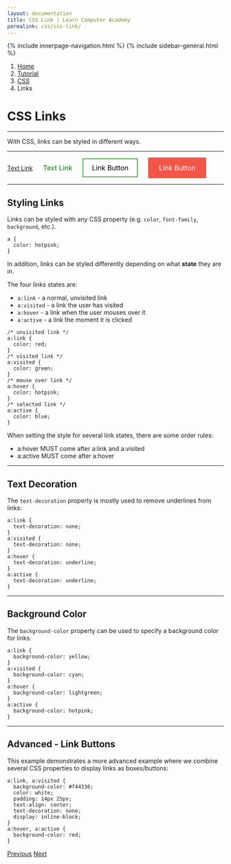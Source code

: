 ```yaml
---
layout: documentation
title: CSS Link | Learn Computer Academy
permalink: css/css-link/
---
```

<div class="loader">
{% include innerpage-navigation.html %}
{% include sidebar-general.html %}
            <div class="page-content">
                <div class="content-wrapper">
                    <div class="row">
                        <div class="col-md-9 content">
                            <nav aria-label="breadcrumb">
                                <ol class="breadcrumb">
                                    <li class="breadcrumb-item"><a href="#">Home</a></li>
                                    <li class="breadcrumb-item"><a href="#">Tutorial</a></li>
                                    <li class="breadcrumb-item"><a href="#">CSS</a></li>
                                    <li class="breadcrumb-item active">Links</li>
                                </ol>
                            </nav>
                            <!-- Your content goes started here -->
                            <div class="doc-content">
                                <h1>CSS Links</h1>
                                <hr>
                                <p>With CSS, links can be styled in different ways.</p>
                                <hr>
                                <a href="javascript:void(0)" >Text Link</a>
                                <a href="javascript:void(0)" style="color: green; text-decoration: none; margin-left: 20px; font-size: 16px;">Text Link</a>
                                <a href="javascript:void(0)" style="background-color: white; color: black; border: 2px solid #4CAF50; padding: 10px 20px; text-align: center; text-decoration: none; display: inline-block; font-size: 16px; margin-left: 20px;">Link Button</a> 
                                <a href="javascript:void(0)" style="display: inline-block; background-color: #f44336; color: #FFFFFF; padding: 14px 25px; text-align: center; text-decoration: none; font-size: 16px; margin-left: 20px; opacity: 0.9;" onMouseOver="this.style.opacity=1" onMouseOut="this.style.opacity=0.9">Link Button</a>
                                <hr>
                                <h2>Styling Links</h2>
                                <p>Links can be styled with any CSS property (e.g. <code>color</code>, <code>font-family</code>, <code>background</code>, etc.).</p>
                                <pre class="snippet"><code class="css">a {
  color: hotpink;
}</code></pre>
                                <p>In addition, links can be styled differently depending on what <strong>state</strong> they are in.</p>
                                <p>The four links states are:</p>
                                <ul>
                                    <li><code>a:link</code> - a normal, unvisited link</li>
                                    <li><code>a:visited</code> - a link the user has visited</li>
                                    <li><code>a:hover</code> - a link when the user mouses over it</li>
                                    <li><code>a:active</code> - a link the moment it is clicked</li>
                                </ul>
                                <pre class="snippet"><code class="css">/* unvisited link */
a:link {
  color: red;
}
/* visited link */
a:visited {
  color: green;
}
/* mouse over link */
a:hover {
  color: hotpink;
}
/* selected link */
a:active {
  color: blue;
}</code></pre>
                                <p>When setting the style for several link states, there are some order rules:</p>
                                <ul>
                                    <li>a:hover MUST come after a:link and a:visited</li>
                                    <li>a:active MUST come after a:hover</li>
                                </ul>
                                <hr>
                                <h2>Text Decoration</h2>
                                <p>The <code>text-decoration</code> property is mostly used to remove underlines from links:</p>
                                <pre class="snippet"><code class="css">a:link {
  text-decoration: none;
}
a:visited {
  text-decoration: none;
}
a:hover {
  text-decoration: underline;
}
a:active {
  text-decoration: underline;
}</code></pre>
                                <hr>
                                <h2>Background Color</h2>
                                <p>The <code>background-color</code> property can be used to specify a background color for links:</p>
                                <pre class="snippet"><code class="css">a:link {
  background-color: yellow;
}
a:visited {
  background-color: cyan;
}
a:hover {
  background-color: lightgreen;
}
a:active {
  background-color: hotpink;
} </code></pre>
                                <hr>
                                <h2>Advanced - Link Buttons</h2>
                                <p>This example demonstrates a more advanced example where we combine several CSS properties to display links as boxes/buttons:</p>
                                <pre class="snippet"><code class="css">a:link, a:visited {
  background-color: #f44336;
  color: white;
  padding: 14px 25px;
  text-align: center; 
  text-decoration: none;
  display: inline-block;
}
a:hover, a:active {
  background-color: red;
}</code></pre>
                            </div>
                            <!-- /.Your content ends here -->
                            <div class="footer-btn d-flex justify-content-between">
                                <a href="/css/css-icons" class="btn"><i class="fas fa-arrow-circle-left"></i>Previous</a>
                                <a href="/css/css-list" class="btn">Next<i class="fas fa-arrow-circle-right"></i></a>
                            </div>
                            <!-- /.End of footer button -->
                        </div>
                        <!-- Right Sidebar Start-->
                        <?php include '../includes/right-sidebar-innerpage.php'; ?>
                        <!-- Right-Sidebar End -->
                    </div>
                </div>
